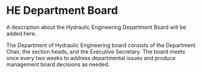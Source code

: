 # HE Department Board

A description about the Hydraulic Engineering Department Board will be added here. 

The Department of Hydraulic Engineering board consists of the Department Chair, the section heads, and the Executive Secretary. The board meets once every two weeks to address departmental issues and produce management board decisions as needed.

